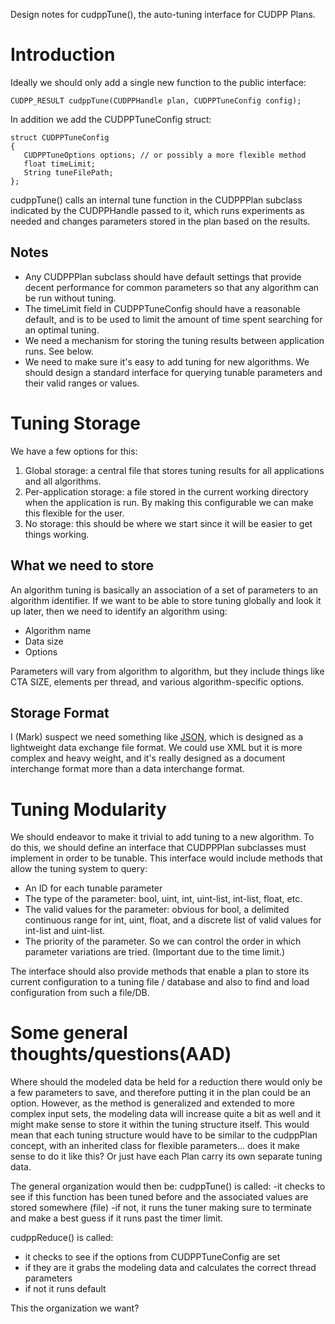 Design notes for cudppTune(), the auto-tuning interface for CUDPP Plans.

# Introduction #

Ideally we should only add a single new function to the public interface:
```
CUDPP_RESULT cudppTune(CUDPPHandle plan, CUDPPTuneConfig config);
```




In addition we add the CUDPPTuneConfig struct:

```
struct CUDPPTuneConfig
{
   CUDPPTuneOptions options; // or possibly a more flexible method
   float timeLimit;
   String tuneFilePath;
};
```

cudppTune() calls an internal tune function in the CUDPPPlan subclass indicated by the CUDPPHandle passed to it, which runs experiments as needed and changes parameters stored in the plan based on the results.

## Notes ##
  * Any CUDPPPlan subclass should have default settings that provide decent performance for common parameters so that any algorithm can be run without tuning.
  * The timeLimit field in CUDPPTuneConfig should have a reasonable default, and is to be used to limit the amount of time spent searching for an optimal tuning.
  * We need a mechanism for storing the tuning results between application runs.  See below.
  * We need to make sure it's easy to add tuning for new algorithms.  We should design a standard interface for querying tunable parameters and their valid ranges or values.

# Tuning Storage #

We have a few options for this:
  1. Global storage: a central file that stores tuning results for all applications and all algorithms.
  1. Per-application storage: a file stored in the current working directory when the application is run.  By making this configurable we can make this flexible for the user.
  1. No storage: this should be where we start since it will be easier to get things working.

## What we need to store ##

An algorithm tuning is basically an association of a set of parameters to an algorithm identifier.  If we want to be able to store tuning globally and look it up later, then we need to identify an algorithm using:
  * Algorithm name
  * Data size
  * Options

Parameters will vary from algorithm to algorithm, but they include things like CTA SIZE, elements per thread, and various algorithm-specific options.

## Storage Format ##
I (Mark) suspect we need something like [JSON](http://www.json.org/), which is designed as a lightweight data exchange file format.  We could use XML but it is more complex and heavy weight, and it's really designed as a document interchange format more than a data interchange format.

# Tuning Modularity #

We should endeavor to make it trivial to add tuning to a new algorithm. To do this, we should define an interface that CUDPPPlan subclasses must implement in order to be tunable.  This interface would include methods that allow the tuning system to query:

  * An ID for each tunable parameter
  * The type of the parameter: bool, uint, int, uint-list, int-list, float, etc.
  * The valid values for the parameter: obvious for bool, a delimited continuous range for int, uint, float, and a discrete list of valid values for int-list and uint-list.
  * The priority of the parameter.  So we can control the order in which parameter variations are tried. (Important due to the time limit.)

The interface should also provide methods that enable a plan to store its current configuration to a tuning file / database and also to find and load configuration from such a file/DB.

# Some general thoughts/questions(AAD) #
Where should the modeled data be held for a reduction there would only be a few parameters to save, and therefore putting it in the plan could be an option. However, as the method is generalized and extended to more complex input sets, the modeling data will increase quite a bit as well and it might make sense to store it within the tuning structure itself.
This would mean that each tuning structure would have to be similar to the cudppPlan concept, with an inherited class for flexible parameters... does it make sense to do it like this? Or just have each Plan carry its own separate tuning data.

The general organization would then be:
cudppTune() is called:
-it checks to see if this function has been tuned before and the associated values are stored somewhere (file)
-if not, it runs the tuner making sure to terminate and make a best guess if it runs past the timer limit.

cudppReduce() is called:
- it checks to see if the options from CUDPPTuneConfig are set
- if they are it grabs the modeling data and calculates the correct thread parameters
- if not it runs default

This the organization we want?
